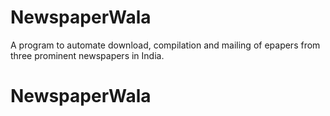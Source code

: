# NewspaperWala
 A program to automate download, compilation and mailing of epapers from three prominent newspapers in India. 
# NewspaperWala
